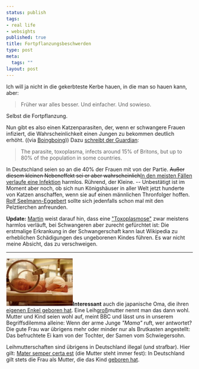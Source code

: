 ```yaml
--- 
status: publish
tags: 
- real life
- websights
published: true
title: Fortpflanzungsbeschwerden
type: post
meta: 
  tags: ""
layout: post
---
```

Ich will ja nicht in die gekerbteste Kerbe hauen, in die man so hauen kann, aber:

<blockquote>Früher war alles besser. Und einfacher. Und sowieso.</blockquote>

Selbst die Fortpflanzung.

Nun gibt es also einen Katzenparasiten, der, wenn er schwangere Frauen infiziert, die Wahrscheinlichkeit einen Jungen zu bekommen deutlich erhöht. ((via <a href="http://feeds.feedburner.com/~r/boingboing/iBag/~3/36456224/cat_parasite_leads_t.html">Boingboing</a>)) Dazu <a href="http://www.guardian.co.uk/science/story/0,,1920165,00.html">schreibt der Guardian</a>:

<blockquote>The parasite, toxoplasma, infects around 15% of Britons, but up to 80% of the population in some countries.</blockquote>

In Deutschland seien so an die 40% der Frauen mit von der Partie. <del datetime="2006-10-31T23:24:24+00:00">Außer diesem kleinen Nebeneffekt sei er aber wahrscheinlich</del><ins datetime="2006-10-31T23:24:24+00:00">In den meisten Fällen verlaufe eine Infektion</ins> harmlos. Rührend, der Kleine. -- Unbestätigt ist im Moment aber noch, ob sich nun Königshäuser in aller Welt jetzt hunderte von Katzen anschaffen, wenn sie auf einen männlichen Thronfolger hoffen. <a href="http://de.wikipedia.org/wiki/Rolf_Seelmann-Eggebert">Rolf Seelmann-Eggebert</a> sollte sich jedenfalls schon mal mit den Pelztierchen anfreunden.

<strong>Update:</strong> <a href="http://binblog.de/">Martin</a> weist darauf hin, dass eine <a href="http://de.wikipedia.org/wiki/Toxoplasmose">"Toxoplasmose"</a> zwar meistens harmlos verläuft, bei Schwangeren aber zurecht gefürchtet ist: Die erstmalige Erkrankung in der Schwangerschaft kann laut Wikipedia zu erheblichen Schädigungen des ungeborenen Kindes führen. Es war nicht meine Absicht, das zu verschweigen.

<hr />

<img id="image716" src="/media/wp/2006/10/neugeborenes.jpg" alt="Neugeborenes; Quelle: Wikipedia" class="alignright" /><strong>Interessant</strong> auch die japanische Oma, die ihren <a href="http://news.bbc.co.uk/2/hi/asia-pacific/6052584.stm">eigenen Enkel geboren hat</a>. Eine Leih<ins>groß</ins>mutter nennt man das dann wohl. Mutter und Kind seien wohl auf, meint BBC und lässt uns in unserem Begriffsdilemma alleine: Wenn der arme Junge <em>"Mama"</em> ruft, wer antwortet? Die gute Frau war übrigens mehr oder minder nur als Brutkasten angestellt: Das befruchtete Ei kam von der Tochter, der Samen vom Schwiegersohn.

Leihmutterschaften sind übrigens in Deutschland illegal (und strafbar). Hier gilt: <a href="http://de.wikipedia.org/wiki/Mater_semper_certa_est">Mater semper certa est</a> (die Mutter steht immer fest): In Deutschland gilt stets die Frau als Mutter, die das Kind <a href="http://dejure.org/gesetze/BGB/1591.html">geboren hat</a>.
